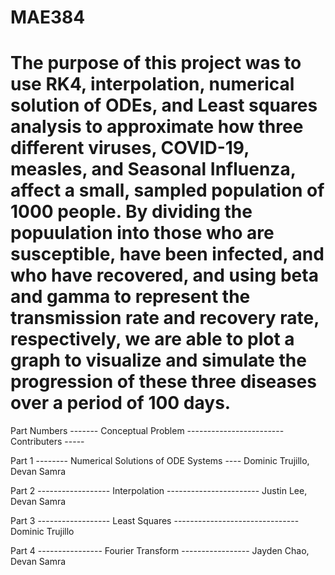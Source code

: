 # MAE384


# The purpose of this project was to use RK4, interpolation, numerical solution of ODEs, and Least squares analysis to approximate how three different viruses, COVID-19, measles, and Seasonal Influenza, affect a small, sampled population of 1000 people. By dividing the popuulation into those who are susceptible, have been infected, and who have recovered, and using beta and gamma to represent the transmission rate and recovery rate, respectively, we are able to plot a graph to visualize and simulate the progression of these three diseases over a period of 100 days. 


Part Numbers ------- Conceptual Problem ------------------------ Contributers -----

Part 1 -------- Numerical Solutions of ODE Systems ---- Dominic Trujillo, Devan Samra

Part 2 ------------------ Interpolation ----------------------- Justin Lee, Devan Samra

Part 3 ------------------ Least Squares ------------------------------- Dominic Trujillo

Part 4 ---------------- Fourier Transform ----------------- Jayden Chao, Devan Samra
